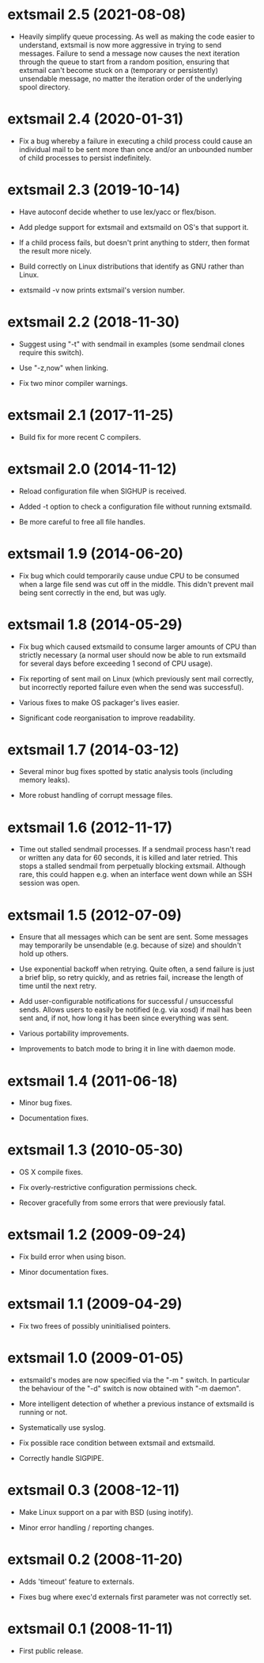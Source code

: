 # extsmail 2.5 (2021-08-08)

* Heavily simplify queue processing. As well as making the code easier to
  understand, extsmail is now more aggressive in trying to send messages.
  Failure to send a message now causes the next iteration through the queue to
  start from a random position, ensuring that extsmail can't become
  stuck on a (temporary or persistently) unsendable message, no matter the
  iteration order of the underlying spool directory.


# extsmail 2.4 (2020-01-31)

* Fix a bug whereby a failure in executing a child process could cause an
  individual mail to be sent more than once and/or an unbounded number of
  child processes to persist indefinitely.


# extsmail 2.3 (2019-10-14)

* Have autoconf decide whether to use lex/yacc or flex/bison.

* Add pledge support for extsmail and extsmaild on OS's that support it.

* If a child process fails, but doesn't print anything to stderr, then
  format the result more nicely.

* Build correctly on Linux distributions that identify as GNU rather than
  Linux.

* extsmaild -v now prints extsmail's version number.


# extsmail 2.2 (2018-11-30)

* Suggest using "-t" with sendmail in examples (some sendmail clones require
  this switch).

* Use "-z,now" when linking.

* Fix two minor compiler warnings.


# extsmail 2.1 (2017-11-25)

* Build fix for more recent C compilers.


# extsmail 2.0 (2014-11-12)

* Reload configuration file when SIGHUP is received.

* Added -t option to check a configuration file without running extsmaild.

* Be more careful to free all file handles.


# extsmail 1.9 (2014-06-20)

* Fix bug which could temporarily cause undue CPU to be consumed when a
  large file send was cut off in the middle. This didn't prevent mail being
  sent correctly in the end, but was ugly.


# extsmail 1.8 (2014-05-29)

* Fix bug which caused extsmaild to consume larger amounts of CPU than
  strictly necessary (a normal user should now be able to run extsmaild for
  several days before exceeding 1 second of CPU usage).

* Fix reporting of sent mail on Linux (which previously sent mail correctly,
  but incorrectly reported failure even when the send was successful).

* Various fixes to make OS packager's lives easier.

* Significant code reorganisation to improve readability.


# extsmail 1.7 (2014-03-12)

* Several minor bug fixes spotted by static analysis tools (including
  memory leaks).

* More robust handling of corrupt message files.


# extsmail 1.6 (2012-11-17)

* Time out stalled sendmail processes. If a sendmail process hasn't read or
  written any data for 60 seconds, it is killed and later retried. This
  stops a stalled sendmail from perpetually blocking extsmail. Although
  rare, this could happen e.g. when an interface went down while an SSH
  session was open.


# extsmail 1.5 (2012-07-09)

* Ensure that all messages which can be sent are sent. Some messages may
  temporarily be unsendable (e.g. because of size) and shouldn't hold up
  others.

* Use exponential backoff when retrying. Quite often, a send failure is just
  a brief blip, so retry quickly, and as retries fail, increase the length
  of time until the next retry.

* Add user-configurable notifications for successful / unsuccessful sends.
  Allows users to easily be notified (e.g. via xosd) if mail has been sent
  and, if not, how long it has been since everything was sent.

* Various portability improvements.

* Improvements to batch mode to bring it in line with daemon mode.


# extsmail 1.4 (2011-06-18)

* Minor bug fixes.

* Documentation fixes.


# extsmail 1.3 (2010-05-30)

* OS X compile fixes.

* Fix overly-restrictive configuration permissions check.

* Recover gracefully from some errors that were previously fatal.


# extsmail 1.2 (2009-09-24)

* Fix build error when using bison.

* Minor documentation fixes.


# extsmail 1.1 (2009-04-29)

* Fix two frees of possibly uninitialised pointers.


# extsmail 1.0 (2009-01-05)

* extsmaild's modes are now specified via the "-m <mode name>" switch. In
  particular the behaviour of the "-d" switch is now obtained with
  "-m daemon".

* More intelligent detection of whether a previous instance of extsmaild is
  running or not.

* Systematically use syslog.

* Fix possible race condition between extsmail and extsmaild.

* Correctly handle SIGPIPE.


# extsmail 0.3 (2008-12-11)

* Make Linux support on a par with BSD (using inotify).

* Minor error handling / reporting changes.


# extsmail 0.2 (2008-11-20)

* Adds 'timeout' feature to externals.

* Fixes bug where exec'd externals first parameter was not correctly set.


# extsmail 0.1 (2008-11-11)

* First public release.

